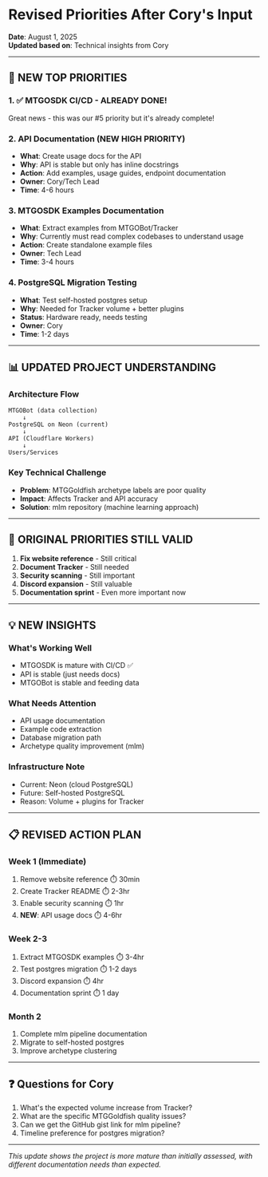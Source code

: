 # Revised Priorities After Cory's Input

**Date**: August 1, 2025  
**Updated based on**: Technical insights from Cory

---

## 🎯 NEW TOP PRIORITIES

### 1. ✅ MTGOSDK CI/CD - ALREADY DONE!
Great news - this was our #5 priority but it's already complete!

### 2. API Documentation (NEW HIGH PRIORITY)
- **What**: Create usage docs for the API
- **Why**: API is stable but only has inline docstrings
- **Action**: Add examples, usage guides, endpoint documentation
- **Owner**: Cory/Tech Lead
- **Time**: 4-6 hours

### 3. MTGOSDK Examples Documentation
- **What**: Extract examples from MTGOBot/Tracker
- **Why**: Currently must read complex codebases to understand usage
- **Action**: Create standalone example files
- **Owner**: Tech Lead
- **Time**: 3-4 hours

### 4. PostgreSQL Migration Testing
- **What**: Test self-hosted postgres setup
- **Why**: Needed for Tracker volume + better plugins
- **Status**: Hardware ready, needs testing
- **Owner**: Cory
- **Time**: 1-2 days

---

## 📊 UPDATED PROJECT UNDERSTANDING

### Architecture Flow
```
MTGOBot (data collection) 
    ↓
PostgreSQL on Neon (current)
    ↓
API (Cloudflare Workers)
    ↓
Users/Services
```

### Key Technical Challenge
- **Problem**: MTGGoldfish archetype labels are poor quality
- **Impact**: Affects Tracker and API accuracy
- **Solution**: mlm repository (machine learning approach)

---

## 🔄 ORIGINAL PRIORITIES STILL VALID

1. **Fix website reference** - Still critical
2. **Document Tracker** - Still needed
3. **Security scanning** - Still important
4. **Discord expansion** - Still valuable
5. **Documentation sprint** - Even more important now

---

## 💡 NEW INSIGHTS

### What's Working Well
- MTGOSDK is mature with CI/CD ✅
- API is stable (just needs docs)
- MTGOBot is stable and feeding data

### What Needs Attention
- API usage documentation
- Example code extraction
- Database migration path
- Archetype quality improvement (mlm)

### Infrastructure Note
- Current: Neon (cloud PostgreSQL)
- Future: Self-hosted PostgreSQL
- Reason: Volume + plugins for Tracker

---

## 📋 REVISED ACTION PLAN

### Week 1 (Immediate)
1. Remove website reference ⏱️ 30min
2. Create Tracker README ⏱️ 2-3hr
3. Enable security scanning ⏱️ 1hr
4. **NEW**: API usage docs ⏱️ 4-6hr

### Week 2-3
1. Extract MTGOSDK examples ⏱️ 3-4hr
2. Test postgres migration ⏱️ 1-2 days
3. Discord expansion ⏱️ 4hr
4. Documentation sprint ⏱️ 1 day

### Month 2
1. Complete mlm pipeline documentation
2. Migrate to self-hosted postgres
3. Improve archetype clustering

---

## ❓ Questions for Cory

1. What's the expected volume increase from Tracker?
2. What are the specific MTGGoldfish quality issues?
3. Can we get the GitHub gist link for mlm pipeline?
4. Timeline preference for postgres migration?

---

*This update shows the project is more mature than initially assessed, with different documentation needs than expected.*
